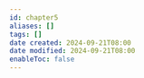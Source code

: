 ```yaml
---
id: chapter5
aliases: []
tags: []
date created: 2024-09-21T08:00
date modified: 2024-09-21T08:00
enableToc: false
---
```


